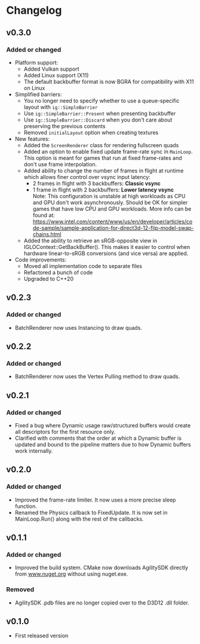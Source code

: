 
# Changelog

## v0.3.0

### Added or changed
- Platform support:
  - Added Vulkan support
  - Added Linux support (X11)
  - The default backbuffer format is now BGRA for compatibility with X11 on Linux
- Simplified barriers:
  - You no longer need to specify whether to use a queue-specific layout with `ig::SimpleBarrier`
  - Use `ig::SimpleBarrier::Present` when presenting backbuffer
  - Use `ig::SimpleBarrier::Discard` when you don't care about preserving the previous contents
  - Removed `initialLayout` option when creating textures
- New features:
  - Added the `ScreenRenderer` class for rendering fullscreen quads
  - Added an option to enable fixed update frame-rate sync in `MainLoop`.
    This option is meant for games that run at fixed frame-rates and don't use frame interpolation.
  - Added ability to change the number of frames in flight at runtime which allows finer control over vsync input latency:
    - 2 frames in flight with 3 backbuffers: **Classic vsync**
    - 1 frame in flight with 2 backbuffers: **Lower latency vsync**  
      Note: This configuration is unstable at high workloads as CPU and GPU don't work asynchronously. Should be OK for simpler games that have low CPU and GPU workloads.
      More info can be found at: https://www.intel.com/content/www/us/en/developer/articles/code-sample/sample-application-for-direct3d-12-flip-model-swap-chains.html
  - Added the ability to retrieve an sRGB-opposite view in IGLOContext::GetBackBuffer(). This makes it easier to control when hardware linear-to-sRGB conversions (and vice versa) are applied.
- Code improvements:
  - Moved all implementation code to separate files
  - Refactored a bunch of code
  - Upgraded to C++20

## v0.2.3

### Added or changed
- BatchRenderer now uses Instancing to draw quads.

## v0.2.2

### Added or changed
- BatchRenderer now uses the Vertex Pulling method to draw quads.

## v0.2.1

### Added or changed
- Fixed a bug where Dynamic usage raw/structured buffers would create all descriptors for the first resource only.
- Clarified with comments that the order at which a Dynamic buffer is updated and bound to the pipeline matters due to how Dynamic buffers work internally.

## v0.2.0

### Added or changed
- Improved the frame-rate limiter. It now uses a more precise sleep function.
- Renamed the Physics callback to FixedUpdate. It is now set in MainLoop.Run() along with the rest of the callbacks.

## v0.1.1

### Added or changed
- Improved the build system. CMake now downloads AgilitySDK directly from www.nuget.org without using nuget.exe.

### Removed
- AgilitySDK .pdb files are no longer copied over to the D3D12 .dll folder.

## v0.1.0

- First released version
